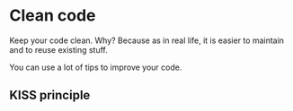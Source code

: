 # Clean code

Keep your code clean. Why? Because as in real life, it is easier to maintain and to reuse existing stuff. 

You can use a lot of tips to improve your code. 

## KISS principle



